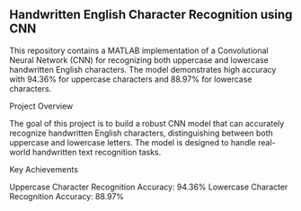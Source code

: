 ## Handwritten English Character Recognition using CNN

This repository contains a MATLAB implementation of a Convolutional Neural Network (CNN) for recognizing both uppercase and lowercase handwritten English characters. The model demonstrates high accuracy with 94.36% for uppercase characters and 88.97% for lowercase characters.

Project Overview

The goal of this project is to build a robust CNN model that can accurately recognize handwritten English characters, distinguishing between both uppercase and lowercase letters. The model is designed to handle real-world handwritten text recognition tasks.

Key Achievements

Uppercase Character Recognition Accuracy: 94.36% 
Lowercase Character Recognition Accuracy: 88.97%
